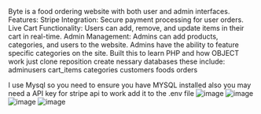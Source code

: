 Byte is a food ordering website with both user and admin interfaces.
Features:
Stripe Integration: Secure payment processing for user orders.
Live Cart Functionality: Users can add, remove, and update items in their cart in real-time.
Admin Management:
Admins can add products, categories, and users to the website.
Admins have the ability to feature specific categories on the site.
Built this to learn PHP and how OBJECT work
just clone reposition create nessary databases these include:
adminusers
cart_items
categories
customers
foods
orders


I use Mysql so you need to ensure you have MYSQL installed 
also you may need a API key for stripe api to work add it to the .env file
![image](https://github.com/user-attachments/assets/bf4a6b97-ceee-4cbb-b6dc-6d34dc4fd6af)
![image](https://github.com/user-attachments/assets/d5a6705c-6f22-4a45-a1f7-5a3e8ae4562a)
![image](https://github.com/user-attachments/assets/7a2e44a9-65b5-4349-a291-40a1f8ccd181)
![image](https://github.com/user-attachments/assets/e1b3acaa-ff48-4aaf-98d2-eb2ba8b57082)






